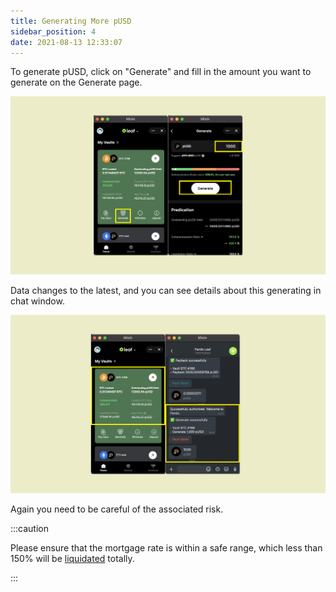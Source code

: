 ```yaml
---
title: Generating More pUSD
sidebar_position: 4
date: 2021-08-13 12:33:07
---
```


To generate pUSD, click on "Generate" and fill in the amount you want to generate on the Generate page. 

![](../assets/leaf-generate-p1.png)

Data changes to the latest, and you can see details about this generating in chat window.

![](../assets/leaf-generate-p2.png)


Again you need to be careful of the associated risk. 

:::caution

Please ensure that the mortgage rate is within a safe range, which less than 150% will be [liquidated](link) totally.

:::